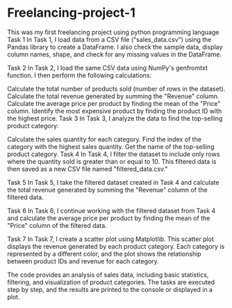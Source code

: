 # Freelancing-project-1
This was my first freelancing project using python programming language 
Task 1
In Task 1, I load data from a CSV file ("sales_data.csv") using the Pandas library to create a DataFrame. I also check the sample data, display column names, shape, and check for any missing values in the DataFrame.

Task 2
In Task 2, I load the same CSV data using NumPy's genfromtxt function. I then perform the following calculations:

Calculate the total number of products sold (number of rows in the dataset).
Calculate the total revenue generated by summing the "Revenue" column.
Calculate the average price per product by finding the mean of the "Price" column.
Identify the most expensive product by finding the product ID with the highest price.
Task 3
In Task 3, I analyze the data to find the top-selling product category:

Calculate the sales quantity for each category.
Find the index of the category with the highest sales quantity.
Get the name of the top-selling product category.
Task 4
In Task 4, I filter the dataset to include only rows where the quantity sold is greater than or equal to 10. This filtered data is then saved as a new CSV file named "filtered_data.csv."

Task 5
In Task 5, I take the filtered dataset created in Task 4 and calculate the total revenue generated by summing the "Revenue" column of the filtered data.

Task 6
In Task 6, I continue working with the filtered dataset from Task 4 and calculate the average price per product by finding the mean of the "Price" column of the filtered data.

Task 7
In Task 7, I create a scatter plot using Matplotlib. This scatter plot displays the revenue generated by each product category. Each category is represented by a different color, and the plot shows the relationship between product IDs and revenue for each category.

The code provides an analysis of sales data, including basic statistics, filtering, and visualization of product categories. The tasks are executed step by step, and the results are printed to the console or displayed in a plot.
